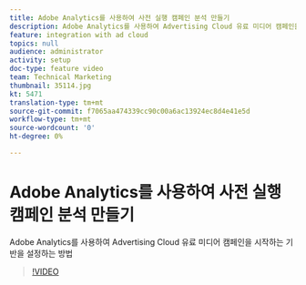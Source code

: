 ```yaml
---
title: Adobe Analytics를 사용하여 사전 실행 캠페인 분석 만들기
description: Adobe Analytics를 사용하여 Advertising Cloud 유료 미디어 캠페인을 시작하는 기반을 설정하는 방법
feature: integration with ad cloud
topics: null
audience: administrator
activity: setup
doc-type: feature video
team: Technical Marketing
thumbnail: 35114.jpg
kt: 5471
translation-type: tm+mt
source-git-commit: f7065aa474339cc90c00a6ac13924ec8d4e41e5d
workflow-type: tm+mt
source-wordcount: '0'
ht-degree: 0%

---
```



# Adobe Analytics를 사용하여 사전 실행 캠페인 분석 만들기

Adobe Analytics를 사용하여 Advertising Cloud 유료 미디어 캠페인을 시작하는 기반을 설정하는 방법

>[!VIDEO](https://video.tv.adobe.com/v/35114/?quality=12&learn=on)
